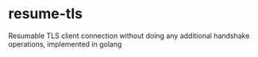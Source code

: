 # resume-tls
Resumable TLS client connection without doing any additional handshake operations, implemented in golang
